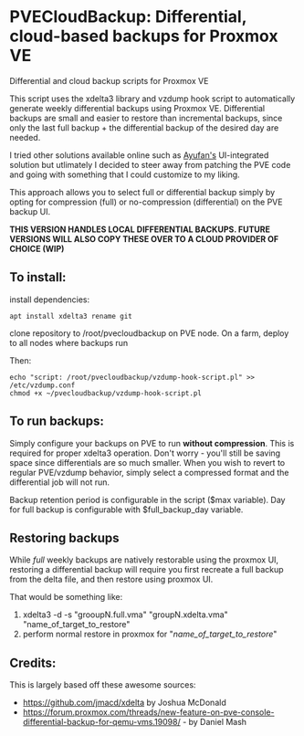 # PVECloudBackup: Differential, cloud-based backups for Proxmox VE
Differential and cloud backup scripts for Proxmox VE

This script uses the xdelta3 library and vzdump hook script to automatically generate weekly differential backups using Proxmox VE.
Differential backups are small and easier to restore than incremental backups, since only the last full backup + the differential backup of the desired day are needed.

I tried other solutions available online such as [Ayufan's](https://ayufan.eu/projects/proxmox-ve-differential-backups/) UI-integrated solution but utlimately I decided to steer away from patching the PVE code and going with something that I could customize to my liking.

This approach allows you to select full or differential backup simply by opting for compression (full) or no-compression (differential) on the PVE backup UI. 

**THIS VERSION HANDLES LOCAL DIFFERENTIAL BACKUPS. FUTURE VERSIONS WILL ALSO COPY THESE OVER TO A CLOUD PROVIDER OF CHOICE (WIP)**

## **To install:**

install dependencies: 

    apt install xdelta3 rename git

clone repository to /root/pvecloudbackup on PVE node. On a farm, deploy to all nodes where backups run

Then:

    echo "script: /root/pvecloudbackup/vzdump-hook-script.pl" >> /etc/vzdump.conf
    chmod +x ~/pvecloudbackup/vzdump-hook-script.pl


## **To run backups:**

Simply configure your backups on PVE to run **without compression**. This is required for proper xdelta3 operation. 
Don't worry - you'll still be saving space since differentials are so much smaller.
When you wish to revert to regular PVE/vzdump behavior, simply select a compressed format and the differential job will not run. 

Backup retention period is configurable in the script ($max variable). Day for full backup is configurable with $full_backup_day variable.


## **Restoring backups**

While *full* weekly backups are natively restorable using the proxmox UI, restoring a differential backup will require you first recreate a full backup from the delta file, and then restore using proxmox UI.


That would be something like: 
  1. xdelta3 -d -s "grooupN.full.vma" "groupN.xdelta.vma" "name_of_target_to_restore" 
  2. perform normal restore in proxmox for "*name_of_target_to_restore*"
  


## **Credits:**

This is largely based off these awesome sources:
* https://github.com/jmacd/xdelta by Joshua McDonald
* https://forum.proxmox.com/threads/new-feature-on-pve-console-differential-backup-for-qemu-vms.19098/ - by Daniel Mash
